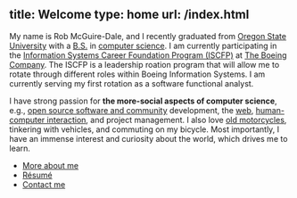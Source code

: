 title: Welcome
type: home
url: /index.html
---

My name is Rob McGuire-Dale, and I recently graduated from [Oregon State University][osu] with a [B.S.][bs] in [computer science][compsci]. I am currently participating in the [Information Systems Career Foundation Program (ISCFP)][iscfp] at [The Boeing Company][boeing]. The ISCFP is a leadership roation program that will allow me to rotate through different roles within Boeing Information Systems. I am currently serving my first rotation as a software functional analyst.

I have strong passion for **the more-social aspects of computer science**, e.g., [open source software and community][opensource] development, the [web][internet], [human-computer interaction][hci], and project management. I also love [old motorcycles][motoblog], tinkering with vehicles, and commuting on my bicycle. Most importantly, I have an immense interest and curiosity about the world, which drives me to learn.

 * [More about me](/about)
 * [R&eacute;sum&eacute;][resume]
 * [Contact me](/contact)

[osu]:http://oregonstate.edu
[compsci]:http://en.wikipedia.org/wiki/computer_science
[bs]:http://en.wikipedia.org/wiki/Bachelor_of_Science
[hci]:http://en.wikipedia.org/wiki/Human%E2%80%93computer_interaction
[opensource]:http://en.wikipedia.org/wiki/Open_source
[motoblog]:http://bmwr65.blogspot.com
[internet]:/img/welcomeToTheInternet.jpg
[resume]:/docs/McGuire-Dale,Rob_resume.pdf
[iscfp]:http://www.boeing.com/careers/collegecareers/rotational_programs.html
[boeing]:http://boeing.com

